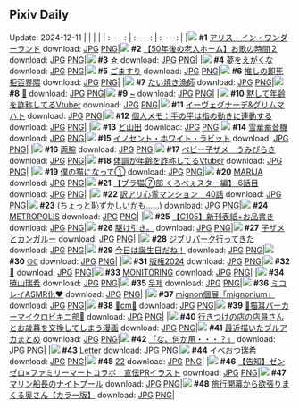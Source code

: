 ## Pixiv Daily
Update: 2024-12-11
|      |      |      |
| :----: | :----: | :----: |
|![](https://pixiv.microyu.workers.dev/c/240x480/img-master/img/2024/12/10/00/00/21/125049816_p0_master1200.jpg) **#1** [アリス・イン・ワンダーランド](https://www.pixiv.net/artworks/125049816) download: [JPG](https://pixiv.microyu.workers.dev/img-original/img/2024/12/10/00/00/21/125049816_p0.jpg) [PNG](https://pixiv.microyu.workers.dev/img-original/img/2024/12/10/00/00/21/125049816_p0.png)|![](https://pixiv.microyu.workers.dev/c/240x480/img-master/img/2024/12/10/18/00/21/125066249_p0_master1200.jpg) **#2** [【50年後の老人ホーム】お歌の時間２](https://www.pixiv.net/artworks/125066249) download: [JPG](https://pixiv.microyu.workers.dev/img-original/img/2024/12/10/18/00/21/125066249_p0.jpg) [PNG](https://pixiv.microyu.workers.dev/img-original/img/2024/12/10/18/00/21/125066249_p0.png)|![](https://pixiv.microyu.workers.dev/c/240x480/img-master/img/2024/12/10/08/30/01/125057666_p0_master1200.jpg) **#3** [☆](https://www.pixiv.net/artworks/125057666) download: [JPG](https://pixiv.microyu.workers.dev/img-original/img/2024/12/10/08/30/01/125057666_p0.jpg) [PNG](https://pixiv.microyu.workers.dev/img-original/img/2024/12/10/08/30/01/125057666_p0.png)|
|![](https://pixiv.microyu.workers.dev/c/240x480/img-master/img/2024/12/09/16/58/09/125037420_p0_master1200.jpg) **#4** [夢をえがくな](https://www.pixiv.net/artworks/125037420) download: [JPG](https://pixiv.microyu.workers.dev/img-original/img/2024/12/09/16/58/09/125037420_p0.jpg) [PNG](https://pixiv.microyu.workers.dev/img-original/img/2024/12/09/16/58/09/125037420_p0.png)|![](https://pixiv.microyu.workers.dev/c/240x480/img-master/img/2024/12/09/20/30/05/125042935_p0_master1200.jpg) **#5** [ごますり](https://www.pixiv.net/artworks/125042935) download: [JPG](https://pixiv.microyu.workers.dev/img-original/img/2024/12/09/20/30/05/125042935_p0.jpg) [PNG](https://pixiv.microyu.workers.dev/img-original/img/2024/12/09/20/30/05/125042935_p0.png)|![](https://pixiv.microyu.workers.dev/c/240x480/img-master/img/2024/12/10/04/36/35/125055054_p0_master1200.jpg) **#6** [推しの即死拒否界隈](https://www.pixiv.net/artworks/125055054) download: [JPG](https://pixiv.microyu.workers.dev/img-original/img/2024/12/10/04/36/35/125055054_p0.jpg) [PNG](https://pixiv.microyu.workers.dev/img-original/img/2024/12/10/04/36/35/125055054_p0.png)|
|![](https://pixiv.microyu.workers.dev/c/240x480/img-master/img/2024/12/10/20/51/09/125070988_p0_master1200.jpg) **#7** [たい焼き漁師](https://www.pixiv.net/artworks/125070988) download: [JPG](https://pixiv.microyu.workers.dev/img-original/img/2024/12/10/20/51/09/125070988_p0.jpg) [PNG](https://pixiv.microyu.workers.dev/img-original/img/2024/12/10/20/51/09/125070988_p0.png)|![](https://pixiv.microyu.workers.dev/c/240x480/img-master/img/2024/12/10/00/06/03/125050287_p0_master1200.jpg) **#8** [🎀](https://www.pixiv.net/artworks/125050287) download: [JPG](https://pixiv.microyu.workers.dev/img-original/img/2024/12/10/00/06/03/125050287_p0.jpg) [PNG](https://pixiv.microyu.workers.dev/img-original/img/2024/12/10/00/06/03/125050287_p0.png)|![](https://pixiv.microyu.workers.dev/c/240x480/img-master/img/2024/12/09/00/00/12/125021891_p0_master1200.jpg) **#9** [~](https://www.pixiv.net/artworks/125021891) download: [JPG](https://pixiv.microyu.workers.dev/img-original/img/2024/12/09/00/00/12/125021891_p0.jpg) [PNG](https://pixiv.microyu.workers.dev/img-original/img/2024/12/09/00/00/12/125021891_p0.png)|
|![](https://pixiv.microyu.workers.dev/c/240x480/img-master/img/2024/12/09/21/06/32/125044078_p0_master1200.jpg) **#10** [黙して年齢を詐称してるVtuber](https://www.pixiv.net/artworks/125044078) download: [JPG](https://pixiv.microyu.workers.dev/img-original/img/2024/12/09/21/06/32/125044078_p0.jpg) [PNG](https://pixiv.microyu.workers.dev/img-original/img/2024/12/09/21/06/32/125044078_p0.png)|![](https://pixiv.microyu.workers.dev/c/240x480/img-master/img/2024/12/10/00/06/10/125050293_p0_master1200.jpg) **#11** [イーヴェグナーデ&グリムマハト](https://www.pixiv.net/artworks/125050293) download: [JPG](https://pixiv.microyu.workers.dev/img-original/img/2024/12/10/00/06/10/125050293_p0.jpg) [PNG](https://pixiv.microyu.workers.dev/img-original/img/2024/12/10/00/06/10/125050293_p0.png)|![](https://pixiv.microyu.workers.dev/c/240x480/img-master/img/2024/12/10/06/00/04/125055824_p0_master1200.jpg) **#12** [個人メモ：手の平は指の動きに連動する](https://www.pixiv.net/artworks/125055824) download: [JPG](https://pixiv.microyu.workers.dev/img-original/img/2024/12/10/06/00/04/125055824_p0.jpg) [PNG](https://pixiv.microyu.workers.dev/img-original/img/2024/12/10/06/00/04/125055824_p0.png)|
|![](https://pixiv.microyu.workers.dev/c/240x480/img-master/img/2024/12/09/00/02/53/125022245_p0_master1200.jpg) **#13** [ど山田](https://www.pixiv.net/artworks/125022245) download: [JPG](https://pixiv.microyu.workers.dev/img-original/img/2024/12/09/00/02/53/125022245_p0.jpg) [PNG](https://pixiv.microyu.workers.dev/img-original/img/2024/12/09/00/02/53/125022245_p0.png)|![](https://pixiv.microyu.workers.dev/c/240x480/img-master/img/2024/12/09/14/00/35/125034716_p0_master1200.jpg) **#14** [雪華蓄音機](https://www.pixiv.net/artworks/125034716) download: [JPG](https://pixiv.microyu.workers.dev/img-original/img/2024/12/09/14/00/35/125034716_p0.jpg) [PNG](https://pixiv.microyu.workers.dev/img-original/img/2024/12/09/14/00/35/125034716_p0.png)|![](https://pixiv.microyu.workers.dev/c/240x480/img-master/img/2024/12/09/00/09/39/125021984_p0_master1200.jpg) **#15** [イノセント・ホワイト・ラビット](https://www.pixiv.net/artworks/125021984) download: [JPG](https://pixiv.microyu.workers.dev/img-original/img/2024/12/09/00/09/39/125021984_p0.jpg) [PNG](https://pixiv.microyu.workers.dev/img-original/img/2024/12/09/00/09/39/125021984_p0.png)|
|![](https://pixiv.microyu.workers.dev/c/240x480/img-master/img/2024/12/10/00/00/18/125049799_p0_master1200.jpg) **#16** [両腕](https://www.pixiv.net/artworks/125049799) download: [JPG](https://pixiv.microyu.workers.dev/img-original/img/2024/12/10/00/00/18/125049799_p0.jpg) [PNG](https://pixiv.microyu.workers.dev/img-original/img/2024/12/10/00/00/18/125049799_p0.png)|![](https://pixiv.microyu.workers.dev/c/240x480/img-master/img/2024/12/09/01/20/42/125024670_p0_master1200.jpg) **#17** [ベビー子ザメ　うみびらき](https://www.pixiv.net/artworks/125024670) download: [JPG](https://pixiv.microyu.workers.dev/img-original/img/2024/12/09/01/20/42/125024670_p0.jpg) [PNG](https://pixiv.microyu.workers.dev/img-original/img/2024/12/09/01/20/42/125024670_p0.png)|![](https://pixiv.microyu.workers.dev/c/240x480/img-master/img/2024/12/10/20/09/58/125069864_p0_master1200.jpg) **#18** [体調が年齢を詐称してるVtuber](https://www.pixiv.net/artworks/125069864) download: [JPG](https://pixiv.microyu.workers.dev/img-original/img/2024/12/10/20/09/58/125069864_p0.jpg) [PNG](https://pixiv.microyu.workers.dev/img-original/img/2024/12/10/20/09/58/125069864_p0.png)|
|![](https://pixiv.microyu.workers.dev/c/240x480/img-master/img/2024/12/10/12/00/05/125060272_p0_master1200.jpg) **#19** [僕の猫になって①](https://www.pixiv.net/artworks/125060272) download: [JPG](https://pixiv.microyu.workers.dev/img-original/img/2024/12/10/12/00/05/125060272_p0.jpg) [PNG](https://pixiv.microyu.workers.dev/img-original/img/2024/12/10/12/00/05/125060272_p0.png)|![](https://pixiv.microyu.workers.dev/c/240x480/img-master/img/2024/12/09/05/08/05/125028030_p0_master1200.jpg) **#20** [MARIJA](https://www.pixiv.net/artworks/125028030) download: [JPG](https://pixiv.microyu.workers.dev/img-original/img/2024/12/09/05/08/05/125028030_p0.jpg) [PNG](https://pixiv.microyu.workers.dev/img-original/img/2024/12/09/05/08/05/125028030_p0.png)|![](https://pixiv.microyu.workers.dev/c/240x480/img-master/img/2024/12/09/19/59/48/125040244_p0_master1200.jpg) **#21** [【ブラ猫⑦部 くろべぇスター編】 6話目](https://www.pixiv.net/artworks/125040244) download: [JPG](https://pixiv.microyu.workers.dev/img-original/img/2024/12/09/19/59/48/125040244_p0.jpg) [PNG](https://pixiv.microyu.workers.dev/img-original/img/2024/12/09/19/59/48/125040244_p0.png)|
|![](https://pixiv.microyu.workers.dev/c/240x480/img-master/img/2024/12/10/13/28/11/125061778_p0_master1200.jpg) **#22** [訳アリ心霊マンション　40話](https://www.pixiv.net/artworks/125061778) download: [JPG](https://pixiv.microyu.workers.dev/img-original/img/2024/12/10/13/28/11/125061778_p0.jpg) [PNG](https://pixiv.microyu.workers.dev/img-original/img/2024/12/10/13/28/11/125061778_p0.png)|![](https://pixiv.microyu.workers.dev/c/240x480/img-master/img/2024/12/09/17/08/22/125037689_p0_master1200.jpg) **#23** [(ちょっと恥ずかしいかも……)](https://www.pixiv.net/artworks/125037689) download: [JPG](https://pixiv.microyu.workers.dev/img-original/img/2024/12/09/17/08/22/125037689_p0.jpg) [PNG](https://pixiv.microyu.workers.dev/img-original/img/2024/12/09/17/08/22/125037689_p0.png)|![](https://pixiv.microyu.workers.dev/c/240x480/img-master/img/2024/12/09/05/13/37/125028102_p0_master1200.jpg) **#24** [METROPOLIS](https://www.pixiv.net/artworks/125028102) download: [JPG](https://pixiv.microyu.workers.dev/img-original/img/2024/12/09/05/13/37/125028102_p0.jpg) [PNG](https://pixiv.microyu.workers.dev/img-original/img/2024/12/09/05/13/37/125028102_p0.png)|
|![](https://pixiv.microyu.workers.dev/c/240x480/img-master/img/2024/12/09/07/37/38/125029727_p0_master1200.jpg) **#25** [【C105】新刊表紙+お品書き](https://www.pixiv.net/artworks/125029727) download: [JPG](https://pixiv.microyu.workers.dev/img-original/img/2024/12/09/07/37/38/125029727_p0.jpg) [PNG](https://pixiv.microyu.workers.dev/img-original/img/2024/12/09/07/37/38/125029727_p0.png)|![](https://pixiv.microyu.workers.dev/c/240x480/img-master/img/2024/12/10/21/34/27/125051210_p0_master1200.jpg) **#26** [駆け引き。](https://www.pixiv.net/artworks/125051210) download: [JPG](https://pixiv.microyu.workers.dev/img-original/img/2024/12/10/21/34/27/125051210_p0.jpg) [PNG](https://pixiv.microyu.workers.dev/img-original/img/2024/12/10/21/34/27/125051210_p0.png)|![](https://pixiv.microyu.workers.dev/c/240x480/img-master/img/2024/12/10/08/47/32/125057874_p0_master1200.jpg) **#27** [子ザメとカンガルー](https://www.pixiv.net/artworks/125057874) download: [JPG](https://pixiv.microyu.workers.dev/img-original/img/2024/12/10/08/47/32/125057874_p0.jpg) [PNG](https://pixiv.microyu.workers.dev/img-original/img/2024/12/10/08/47/32/125057874_p0.png)|
|![](https://pixiv.microyu.workers.dev/c/240x480/img-master/img/2024/12/10/12/56/24/125061308_p0_master1200.jpg) **#28** [ジブリパーク行ってきた](https://www.pixiv.net/artworks/125061308) download: [JPG](https://pixiv.microyu.workers.dev/img-original/img/2024/12/10/12/56/24/125061308_p0.jpg) [PNG](https://pixiv.microyu.workers.dev/img-original/img/2024/12/10/12/56/24/125061308_p0.png)|![](https://pixiv.microyu.workers.dev/c/240x480/img-master/img/2024/12/09/18/49/25/125040055_p0_master1200.jpg) **#29** [今日は誕生日だね！](https://www.pixiv.net/artworks/125040055) download: [JPG](https://pixiv.microyu.workers.dev/img-original/img/2024/12/09/18/49/25/125040055_p0.jpg) [PNG](https://pixiv.microyu.workers.dev/img-original/img/2024/12/09/18/49/25/125040055_p0.png)|![](https://pixiv.microyu.workers.dev/c/240x480/img-master/img/2024/12/10/12/00/16/125060315_p0_master1200.jpg) **#30** [𝕆ℂ](https://www.pixiv.net/artworks/125060315) download: [JPG](https://pixiv.microyu.workers.dev/img-original/img/2024/12/10/12/00/16/125060315_p0.jpg) [PNG](https://pixiv.microyu.workers.dev/img-original/img/2024/12/10/12/00/16/125060315_p0.png)|
|![](https://pixiv.microyu.workers.dev/c/240x480/img-master/img/2024/12/10/12/40/49/125061052_p0_master1200.jpg) **#31** [版権2024](https://www.pixiv.net/artworks/125061052) download: [JPG](https://pixiv.microyu.workers.dev/img-original/img/2024/12/10/12/40/49/125061052_p0.jpg) [PNG](https://pixiv.microyu.workers.dev/img-original/img/2024/12/10/12/40/49/125061052_p0.png)|![](https://pixiv.microyu.workers.dev/c/240x480/img-master/img/2024/12/09/00/00/33/125021983_p0_master1200.jpg) **#32** [🖤](https://www.pixiv.net/artworks/125021983) download: [JPG](https://pixiv.microyu.workers.dev/img-original/img/2024/12/09/00/00/33/125021983_p0.jpg) [PNG](https://pixiv.microyu.workers.dev/img-original/img/2024/12/09/00/00/33/125021983_p0.png)|![](https://pixiv.microyu.workers.dev/c/240x480/img-master/img/2024/12/09/07/53/33/125029901_p0_master1200.jpg) **#33** [MONITORING](https://www.pixiv.net/artworks/125029901) download: [JPG](https://pixiv.microyu.workers.dev/img-original/img/2024/12/09/07/53/33/125029901_p0.jpg) [PNG](https://pixiv.microyu.workers.dev/img-original/img/2024/12/09/07/53/33/125029901_p0.png)|
|![](https://pixiv.microyu.workers.dev/c/240x480/img-master/img/2024/12/09/15/42/28/125036236_p0_master1200.jpg) **#34** [暁山瑞希](https://www.pixiv.net/artworks/125036236) download: [JPG](https://pixiv.microyu.workers.dev/img-original/img/2024/12/09/15/42/28/125036236_p0.jpg) [PNG](https://pixiv.microyu.workers.dev/img-original/img/2024/12/09/15/42/28/125036236_p0.png)|![](https://pixiv.microyu.workers.dev/c/240x480/img-master/img/2024/12/09/00/00/28/125021959_p0_master1200.jpg) **#35** [무제](https://www.pixiv.net/artworks/125021959) download: [JPG](https://pixiv.microyu.workers.dev/img-original/img/2024/12/09/00/00/28/125021959_p0.jpg) [PNG](https://pixiv.microyu.workers.dev/img-original/img/2024/12/09/00/00/28/125021959_p0.png)|![](https://pixiv.microyu.workers.dev/c/240x480/img-master/img/2024/12/09/17/30/00/125038091_p0_master1200.jpg) **#36** [ミコレイASMR化♥](https://www.pixiv.net/artworks/125038091) download: [JPG](https://pixiv.microyu.workers.dev/img-original/img/2024/12/09/17/30/00/125038091_p0.jpg) [PNG](https://pixiv.microyu.workers.dev/img-original/img/2024/12/09/17/30/00/125038091_p0.png)|
|![](https://pixiv.microyu.workers.dev/c/240x480/img-master/img/2024/12/10/23/24/53/125076005_p0_master1200.jpg) **#37** [mignon個展「mignonium」](https://www.pixiv.net/artworks/125076005) download: [JPG](https://pixiv.microyu.workers.dev/img-original/img/2024/12/10/23/24/53/125076005_p0.jpg) [PNG](https://pixiv.microyu.workers.dev/img-original/img/2024/12/10/23/24/53/125076005_p0.png)|![](https://pixiv.microyu.workers.dev/c/240x480/img-master/img/2024/12/09/20/46/02/125043364_p0_master1200.jpg) **#38** [🪸cm🪸](https://www.pixiv.net/artworks/125043364) download: [JPG](https://pixiv.microyu.workers.dev/img-original/img/2024/12/09/20/46/02/125043364_p0.jpg) [PNG](https://pixiv.microyu.workers.dev/img-original/img/2024/12/09/20/46/02/125043364_p0.png)|![](https://pixiv.microyu.workers.dev/c/240x480/img-master/img/2024/12/10/18/00/41/125066295_p0_master1200.jpg) **#39** [💜猫耳パーカーマイクロビキニ部💜](https://www.pixiv.net/artworks/125066295) download: [JPG](https://pixiv.microyu.workers.dev/img-original/img/2024/12/10/18/00/41/125066295_p0.jpg) [PNG](https://pixiv.microyu.workers.dev/img-original/img/2024/12/10/18/00/41/125066295_p0.png)|
|![](https://pixiv.microyu.workers.dev/c/240x480/img-master/img/2024/12/10/00/33/01/125051231_p0_master1200.jpg) **#40** [行きつけの店の店員さんとお歳暮を交換してしまう漫画](https://www.pixiv.net/artworks/125051231) download: [JPG](https://pixiv.microyu.workers.dev/img-original/img/2024/12/10/00/33/01/125051231_p0.jpg) [PNG](https://pixiv.microyu.workers.dev/img-original/img/2024/12/10/00/33/01/125051231_p0.png)|![](https://pixiv.microyu.workers.dev/c/240x480/img-master/img/2024/12/10/10/25/00/125059013_p0_master1200.jpg) **#41** [最近描いたブルアカまとめ](https://www.pixiv.net/artworks/125059013) download: [JPG](https://pixiv.microyu.workers.dev/img-original/img/2024/12/10/10/25/00/125059013_p0.jpg) [PNG](https://pixiv.microyu.workers.dev/img-original/img/2024/12/10/10/25/00/125059013_p0.png)|![](https://pixiv.microyu.workers.dev/c/240x480/img-master/img/2024/12/09/00/00/22/125021935_p0_master1200.jpg) **#42** [「な、何か用・・・？」](https://www.pixiv.net/artworks/125021935) download: [JPG](https://pixiv.microyu.workers.dev/img-original/img/2024/12/09/00/00/22/125021935_p0.jpg) [PNG](https://pixiv.microyu.workers.dev/img-original/img/2024/12/09/00/00/22/125021935_p0.png)|
|![](https://pixiv.microyu.workers.dev/c/240x480/img-master/img/2024/12/10/20/42/16/125070744_p0_master1200.jpg) **#43** [Letter](https://www.pixiv.net/artworks/125070744) download: [JPG](https://pixiv.microyu.workers.dev/img-original/img/2024/12/10/20/42/16/125070744_p0.jpg) [PNG](https://pixiv.microyu.workers.dev/img-original/img/2024/12/10/20/42/16/125070744_p0.png)|![](https://pixiv.microyu.workers.dev/c/240x480/img-master/img/2024/12/10/16/15/04/125064206_p0_master1200.jpg) **#44** [イベおつ瑞希](https://www.pixiv.net/artworks/125064206) download: [JPG](https://pixiv.microyu.workers.dev/img-original/img/2024/12/10/16/15/04/125064206_p0.jpg) [PNG](https://pixiv.microyu.workers.dev/img-original/img/2024/12/10/16/15/04/125064206_p0.png)|![](https://pixiv.microyu.workers.dev/c/240x480/img-master/img/2024/12/09/19/51/28/125041779_p0_master1200.jpg) **#45** [22](https://www.pixiv.net/artworks/125041779) download: [JPG](https://pixiv.microyu.workers.dev/img-original/img/2024/12/09/19/51/28/125041779_p0.jpg) [PNG](https://pixiv.microyu.workers.dev/img-original/img/2024/12/09/19/51/28/125041779_p0.png)|
|![](https://pixiv.microyu.workers.dev/c/240x480/img-master/img/2024/12/09/00/00/18/125021922_p0_master1200.jpg) **#46** [【告知】ゼンゼロ×ファミリーマートコラボ　宣伝PRイラスト](https://www.pixiv.net/artworks/125021922) download: [JPG](https://pixiv.microyu.workers.dev/img-original/img/2024/12/09/00/00/18/125021922_p0.jpg) [PNG](https://pixiv.microyu.workers.dev/img-original/img/2024/12/09/00/00/18/125021922_p0.png)|![](https://pixiv.microyu.workers.dev/c/240x480/img-master/img/2024/12/09/20/21/29/125042709_p0_master1200.jpg) **#47** [マリン船長のナイトプール](https://www.pixiv.net/artworks/125042709) download: [JPG](https://pixiv.microyu.workers.dev/img-original/img/2024/12/09/20/21/29/125042709_p0.jpg) [PNG](https://pixiv.microyu.workers.dev/img-original/img/2024/12/09/20/21/29/125042709_p0.png)|![](https://pixiv.microyu.workers.dev/c/240x480/img-master/img/2024/12/09/00/00/39/125022006_p0_master1200.jpg) **#48** [旅行開幕から欲張りまくる奥さん【カラー版】](https://www.pixiv.net/artworks/125022006) download: [JPG](https://pixiv.microyu.workers.dev/img-original/img/2024/12/09/00/00/39/125022006_p0.jpg) [PNG](https://pixiv.microyu.workers.dev/img-original/img/2024/12/09/00/00/39/125022006_p0.png)|
